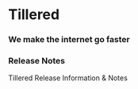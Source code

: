 # Tillered 
### We make the internet go faster

### Release Notes

Tillered Release Information &amp; Notes
